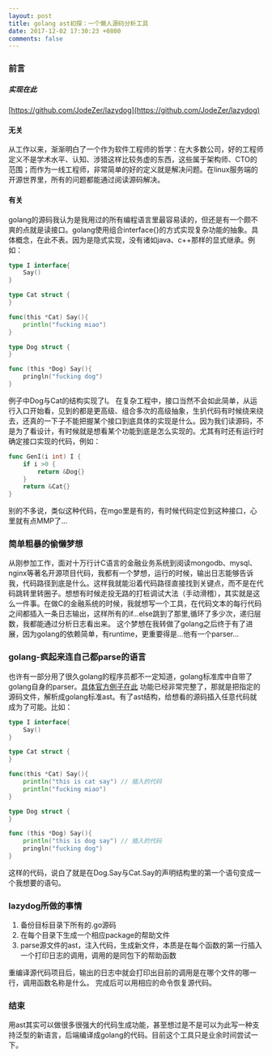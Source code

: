 ```yaml
---
layout: post
title: golang ast初探：一个懒人源码分析工具
date: 2017-12-02 17:30:23 +0800
comments: false
---
```


### 前言
##### 实现在此
[https://github.com/JodeZer/lazydog](https://github.com/JodeZer/lazydog)
#### 无关
从工作以来，渐渐明白了一个作为软件工程师的哲学：在大多数公司，好的工程师定义不是学术水平、认知、涉猎这样比较务虚的东西，这些属于架构师、CTO的范围；而作为一线工程师，非常简单的好的定义就是解决问题。在linux服务端的开源世界里，所有的问题都能通过阅读源码解决。

#### 有关
golang的源码我认为是我用过的所有编程语言里最容易读的，但还是有一个颇不爽的点就是读接口。golang使用组合interface{}的方式实现复杂功能的抽象。具体概念，在此不表。因为是隐式实现，没有诸如java、c++那样的显式继承。例如：

```go
type I interface{
	Say()
}

type Cat struct {
}

func(this *Cat) Say(){
	println("fucking miao")
}

type Dog struct {
}

func (this *Dog) Say(){
	pringln("fucking dog")
}
```

例子中Dog与Cat的结构实现了I。
在复杂工程中，接口当然不会如此简单，从运行入口开始看，见到的都是更高级、组合多次的高级抽象，生扒代码有时候绕来绕去，还真的一下子不能把握某个接口到底具体的实现是什么。因为我们读源码，不是为了看设计，有时候就是想看某个功能到底是怎么实现的。尤其有时还有运行时确定接口实现的代码，例如：

```go
func GenI(i int) I {
	if i >0 {
		return &Dog{}
	}
	return &Cat{}
}
```

别的不多说，类似这种代码，在mgo里是有的，有时候代码定位到这种接口，心里就有点MMP了...


### 简单粗暴的偷懒梦想

从刚参加工作，面对十万行计C语言的金融业务系统到阅读mongodb、mysql、nginx等著名开源项目代码，我都有一个梦想，运行的时候，输出日志能够告诉我，代码路径到底是什么。这样我就能沿着代码路径直接找到关键点，而不是在代码跳转里转圈子。想想有时候走投无路的打桩调试大法（手动滑稽），其实就是这么一件事。在做C的金融系统的时候，我就想写一个工具，在代码文本的每行代码之间都插入一条日志输出，这样所有的if...else跳到了那里,循环了多少次，递归层数，我都能通过分析日志看出来。
这个梦想在我转做了golang之后终于有了进展，因为golang的依赖简单，有runtime，更重要得是...他有一个parser...

### golang-疯起来连自己都parse的语言
也许有一部分用了很久golang的程序员都不一定知道，golang标准库中自带了golang自身的parser。[具体官方例子在此](https://golang.org/src/go/ast/example_test.go)
功能已经非常完整了，那就是把指定的源码文件，解析成golang标准ast。有了ast结构，给想看的源码插入任意代码就成为了可能。比如：
```go
type I interface{
	Say()
}

type Cat struct {
}

func(this *Cat) Say(){
	println("this is cat say") // 插入的代码
	println("fucking miao")
}

type Dog struct {
}

func (this *Dog) Say(){
	println("this is dog say") // 插入的代码
	pringln("fucking dog")
}

```

这样的代码，说白了就是在Dog.Say与Cat.Say的声明结构里的第一个语句变成一个我想要的语句。

### lazydog所做的事情

1. 备份目标目录下所有的.go源码
2. 在每个目录下生成一个相应package的帮助文件
2. parse源文件的ast，注入代码，生成新文件，本质是在每个函数的第一行插入一个打印日志的调用，调用的是同包下的帮助函数


重编译源代码项目后，输出的日志中就会打印出目前的调用是在哪个文件的哪一行，调用函数名称是什么。
完成后可以用相应的命令恢复源代码。

### 结束

用ast其实可以做很多很强大的代码生成功能，甚至想过是不是可以为此写一种支持泛型的新语言，后端编译成golang的代码。目前这个工具只是业余时间尝试一下。